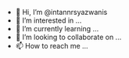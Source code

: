 - 👋 Hi, I’m @intannrsyazwanis
- 👀 I’m interested in ...
- 🌱 I’m currently learning ...
- 💞️ I’m looking to collaborate on ...
- 📫 How to reach me ...

<!---
intannrsyazwanis/intannrsyazwanis is a ✨ special ✨ repository because its `README.md` (this file) appears on your GitHub profile.
You can click the Preview link to take a look at your changes.
--->
